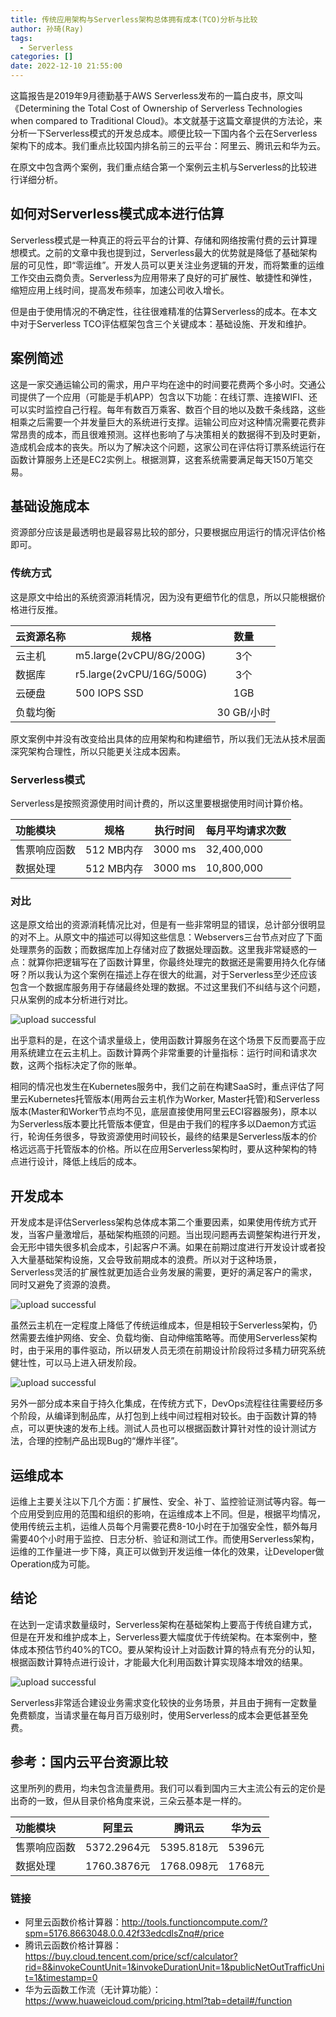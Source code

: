 ```yaml
---
title: 传统应用架构与Serverless架构总体拥有成本(TCO)分析与比较
author: 孙琦(Ray)
tags:
  - Serverless
categories: []
date: 2022-12-10 21:55:00
---
```

这篇报告是2019年9月德勤基于AWS Serverless发布的一篇白皮书，原文叫《Determining the Total
Cost of Ownership of Serverless Technologies when compared to Traditional Cloud》。本文就基于这篇文章提供的方法论，来分析一下Serverless模式的开发总成本。顺便比较一下国内各个云在Serverless架构下的成本。我们重点比较国内排名前三的云平台：阿里云、腾讯云和华为云。

在原文中包含两个案例，我们重点结合第一个案例云主机与Serverless的比较进行详细分析。

<!-- more -->

## 如何对Serverless模式成本进行估算

Serverless模式是一种真正的将云平台的计算、存储和网络按需付费的云计算理想模式。之前的文章中我也提到过，Serverless最大的优势就是降低了基础架构层的可见性，即“零运维”。开发人员可以更关注业务逻辑的开发，而将繁重的运维工作交由云商负责。Serverless为应用带来了良好的可扩展性、敏捷性和弹性，缩短应用上线时间，提高发布频率，加速公司收入增长。

但是由于使用情况的不确定性，往往很难精准的估算Serverless的成本。在本文中对于Serverless TCO评估框架包含三个关键成本：基础设施、开发和维护。

## 案例简述

这是一家交通运输公司的需求，用户平均在途中的时间要花费两个多小时。交通公司提供了一个应用（可能是手机APP）包含以下功能：在线订票、连接WIFI、还可以实时监控自己行程。每年有数百万乘客、数百个目的地以及数千条线路，这些相乘之后需要一个并发量巨大的系统进行支撑。运输公司应对这种情况需要花费非常昂贵的成本，而且很难预测。这样也影响了与决策相关的数据得不到及时更新，造成机会成本的丧失。所以为了解决这个问题，这家公司在评估将订票系统运行在函数计算服务上还是EC2实例上。根据测算，这套系统需要满足每天150万笔交易。


## 基础设施成本

资源部分应该是最透明也是最容易比较的部分，只要根据应用运行的情况评估价格即可。

### 传统方式

这是原文中给出的系统资源消耗情况，因为没有更细节化的信息，所以只能根据价格进行反推。

| 云资源名称  | 规格     | 数量 |
| :-------- | -------- | :--: |
| 云主机     | m5.large(2vCPU/8G/200G) |  3个  |
| 数据库     | r5.large(2vCPU/16G/500G) |  3个  |
| 云硬盘     | 500 IOPS SSD | 1GB |
| 负载均衡   |    |  30 GB/小时     |

原文案例中并没有改变给出具体的应用架构和构建细节，所以我们无法从技术层面深究架构合理性，所以只能更关注成本因素。

### Serverless模式

Serverless是按照资源使用时间计费的，所以这里要根据使用时间计算价格。

| 功能模块  | 规格     | 执行时间 | 每月平均请求次数 |
| :-------- | -------- | :--: | ------- |
| 售票响应函数 | 512 MB内存 |  3000 ms  | 32,400,000 |
| 数据处理    | 512 MB内存 |  3000 ms  | 10,800,000 |

### 对比

这是原文给出的资源消耗情况比对，但是有一些非常明显的错误，总计部分很明显的对不上。从原文中的描述可以得知这些信息：Webservers三台节点对应了下面处理票务的函数；而数据库加上存储对应了数据处理函数。这里我非常疑惑的一点：就算你把逻辑写在了函数计算里，你最终处理完的数据还是需要用持久化存储呀？所以我认为这个案例在描述上存在很大的纰漏，对于Serverless至少还应该包含一个数据库服务用于存储最终处理的数据。不过这里我们不纠结与这个问题，只从案例的成本分析进行对比。

![upload successful](/images/pasted-155.png)

出乎意料的是，在这个请求量级上，使用函数计算服务在这个场景下反而要高于应用系统建立在云主机上。函数计算两个非常重要的计量指标：运行时间和请求次数，这两个指标决定了你的账单。

相同的情况也发生在Kubernetes服务中，我们之前在构建SaaS时，重点评估了阿里云Kubernetes托管版本(用两台云主机作为Worker, Master托管)和Serverless版本(Master和Worker节点均不见，底层直接使用阿里云ECI容器服务)，原本以为Serverless版本要比托管版本便宜，但是由于我们的程序多以Daemon方式运行，轮询任务很多，导致资源使用时间较长，最终的结果是Serverless版本的价格远远高于托管版本的价格。所以在应用Serverless架构时，要从这种架构的特点进行设计，降低上线后的成本。


## 开发成本

开发成本是评估Serverless架构总体成本第二个重要因素，如果使用传统方式开发，当客户量激增后，基础架构瓶颈的问题。当出现问题再去调整架构进行开发，会无形中错失很多机会成本，引起客户不满。如果在前期过度进行开发设计或者投入大量基础架构设施，又会导致前期成本的浪费。所以对于这种场景，Serverless灵活的扩展性就更加适合业务发展的需要，更好的满足客户的需求，同时又避免了资源的浪费。

![upload successful](/images/pasted-156.png)

虽然云主机在一定程度上降低了传统运维成本，但是相较于Serverless架构，仍然需要去维护网络、安全、负载均衡、自动伸缩策略等。而使用Serverless架构时，由于采用的事件驱动，所以研发人员无须在前期设计阶段将过多精力研究系统健壮性，可以马上进入研发阶段。

![upload successful](/images/pasted-157.png)

另外一部分成本来自于持久化集成，在传统方式下，DevOps流程往往需要经历多个阶段，从编译到制品库，从打包到上线中间过程相对较长。由于函数计算的特点，可以更快速的发布上线。测试人员也可以根据函数计算针对性的设计测试方法，合理的控制产品出现Bug的“爆炸半径”。


## 运维成本

运维上主要关注以下几个方面：扩展性、安全、补丁、监控验证测试等内容。每一个应用受到应用的范围和组织的影响，在运维成本上不同。但是，根据平均情况，使用传统云主机，运维人员每个月需要花费8-10小时在于加强安全性，额外每月需要40个小时用于监控、日志分析、验证和测试工作。而使用Serverless架构，运维的工作量进一步下降，真正可以做到开发运维一体化的效果，让Developer做Operation成为可能。

## 结论

在达到一定请求数量级时，Serverless架构在基础架构上要高于传统自建方式，但是在开发和维护成本上，Serverless要大幅度优于传统架构。在本案例中，整体成本预估节约40%的TCO。要从架构设计上对函数计算的特点有充分的认知，根据函数计算特点进行设计，才能最大化利用函数计算实现降本增效的结果。

![upload successful](/images/pasted-158.png)

Serverless非常适合建设业务需求变化较快的业务场景，并且由于拥有一定数量免费额度，当请求量在每月百万级别时，使用Serverless的成本会更低甚至免费。


## 参考：国内云平台资源比较

这里所列的费用，均未包含流量费用。我们可以看到国内三大主流公有云的定价是出奇的一致，但从目录价格角度来说，三朵云基本是一样的。

| 功能模块  | 阿里云     | 腾讯云 | 华为云 |
| :-------- | -------- | ------ | ------- |
| 售票响应函数 | 5372.2964元 |  5395.818元  | 5396元 |
| 数据处理    | 1760.3876元 |  1768.098元  | 1768元 |


### 链接

* 阿里云函数价格计算器：http://tools.functioncompute.com/?spm=5176.8663048.0.0.42f33edcdlsZnq#/price
* 腾讯云函数价格计算器：https://buy.cloud.tencent.com/price/scf/calculator?rid=8&invokeCountUnit=1&invokeDurationUnit=1&publicNetOutTrafficUnit=1&timestamp=0
* 华为云函数工作流（无计算功能）：https://www.huaweicloud.com/pricing.html?tab=detail#/function
